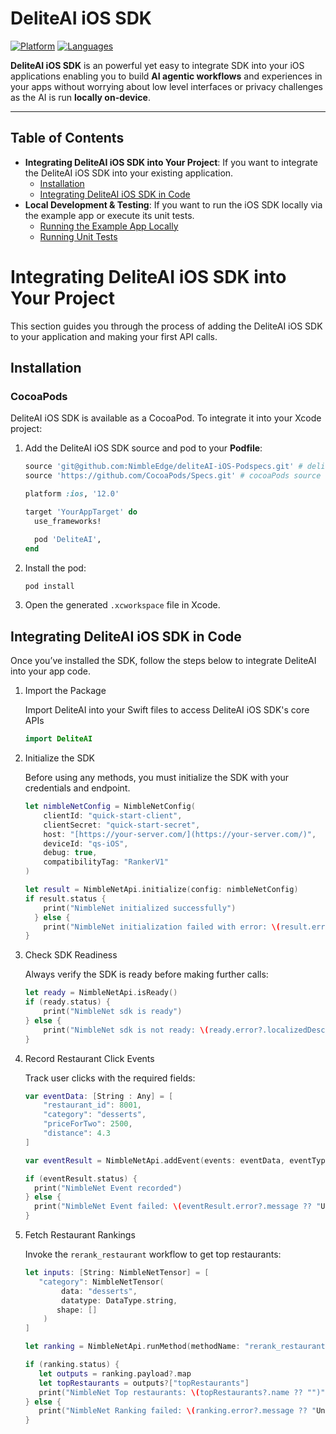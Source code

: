 # DeliteAI iOS SDK

[![Platform](https://img.shields.io/badge/platform-iOS-orange.svg)](https://developer.apple.com/ios/)
[![Languages](https://img.shields.io/badge/language-Swift-orange.svg)](https://www.swift.org/)

**DeliteAI iOS SDK** is an powerful yet easy to integrate SDK into your iOS applications enabling you to build **AI agentic workflows** and experiences in your apps without worrying about low level interfaces or privacy challenges as the AI is run **locally on-device**.

---

## Table of Contents

* **Integrating DeliteAI iOS SDK into Your Project**: If you want to integrate the DeliteAI iOS SDK into your existing application.
    * [Installation](#installation)
    * [Integrating DeliteAI iOS SDK in Code](#integrating-deliteai-ios-sdk-in-code)
* **Local Development & Testing**: If you want to run the iOS SDK locally via the example app or execute its unit tests.
    * [Running the Example App Locally](./docs/DEVELOPMENT.md#running-the-sdk-locally-through-example-app)
    * [Running Unit Tests](./docs/DEVELOPMENT.md#running-unit-tests)


# Integrating DeliteAI iOS SDK into Your Project

This section guides you through the process of adding the DeliteAI iOS SDK to your application and making your first API calls.

## Installation

### CocoaPods

DeliteAI iOS SDK is available as a CocoaPod. To integrate it into your Xcode project:

1.  Add the DeliteAI iOS SDK source and pod to your **Podfile**:

    ```ruby
    source 'git@github.com:NimbleEdge/deliteAI-iOS-Podspecs.git' # deliteAI source
    source 'https://github.com/CocoaPods/Specs.git' # cocoaPods source

    platform :ios, '12.0'

    target 'YourAppTarget' do
      use_frameworks!

      pod 'DeliteAI',
    end
    ```

2.  Install the pod:

    ```bash
    pod install
    ```

3.  Open the generated `.xcworkspace` file in Xcode.

## Integrating DeliteAI iOS SDK in Code

Once you’ve installed the SDK, follow the steps below to integrate DeliteAI into your app code.

1.  Import the Package

    Import DeliteAI into your Swift files to access DeliteAI iOS SDK's core APIs

    ```swift
    import DeliteAI
    ```

2.  Initialize the SDK

    Before using any methods, you must initialize the SDK with your credentials and endpoint.

    ```swift
    let nimbleNetConfig = NimbleNetConfig(
        clientId: "quick-start-client",
        clientSecret: "quick-start-secret",
        host: "[https://your-server.com/](https://your-server.com/)",
        deviceId: "qs-iOS",
        debug: true,
        compatibilityTag: "RankerV1"
    )

    let result = NimbleNetApi.initialize(config: nimbleNetConfig)
    if result.status {
        print("NimbleNet initialized successfully")
      } else {
        print("NimbleNet initialization failed with error: \(result.error?.localizedDescription ?? "")")
    }
    ```

3.  Check SDK Readiness

    Always verify the SDK is ready before making further calls:

    ```swift
    let ready = NimbleNetApi.isReady()
    if (ready.status) {
        print("NimbleNet sdk is ready")
    } else {
        print("NimbleNet sdk is not ready: \(ready.error?.localizedDescription ?? "")")
    }
    ```

4.  Record Restaurant Click Events

    Track user clicks with the required fields:

    ```swift
    var eventData: [String : Any] = [
        "restaurant_id": 8001,
        "category": "desserts",
        "priceForTwo": 2500,
        "distance": 4.3
    ]

    var eventResult = NimbleNetApi.addEvent(events: eventData, eventType: "RestaurantClicksTable")

    if (eventResult.status) {
      print("NimbleNet Event recorded")
    } else {
      print("NimbleNet Event failed: \(eventResult.error?.message ?? "Unknown error")")
    }
    ```

5.  Fetch Restaurant Rankings

    Invoke the `rerank_restaurant` workflow to get top restaurants:

    ```swift
    let inputs: [String: NimbleNetTensor] = [
       "category": NimbleNetTensor(
            data: "desserts",
            datatype: DataType.string,
           shape: []
        )
    ]

    let ranking = NimbleNetApi.runMethod(methodName: "rerank_restaurant", inputs: inputs)

    if (ranking.status) {
       let outputs = ranking.payload?.map
       let topRestaurants = outputs?["topRestaurants"]
       print("NimbleNet Top restaurants: \(topRestaurants?.name ?? "")")
    } else {
       print("NimbleNet Ranking failed: \(ranking.error?.message ?? "Unknown error")")
    }
    ```
